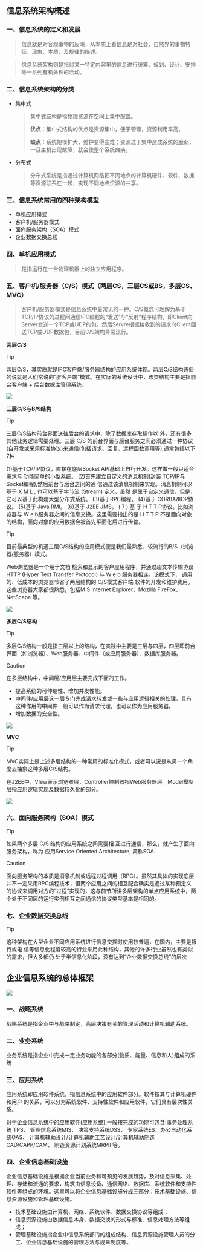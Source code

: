 ## 信息系统架构概述

### 一、信息系统的定义和发展

> 信息就是对客观事物的反映，从本质上看信息是对社会、自然界的事物特征、现象、本质、及规律的描述。

> 信息系统架构则是指对某一特定内容里的信息进行统筹、规划、设计、安排等一系列有机处理的活动。

### 二、信息系统架构的分类

- 集中式

  >集中式结构是指物理资源在空间上集中配置。
  >
  >**优点**：集中式结构的优点是资源集中，便于管理，资源利用率高。
  >
  >**缺点**：系统规模扩大，维护变得空难；资源过于集中造成系统的脆弱，一旦主机出现故障，就会使整个系统瘫痪。

- 分布式

  > 分布式系统是指通过计算机网络把不同地点的计算机硬件、软件、数据等资源联系在一起，实现不同地点资源的共享。

### 三、信息系统常用的四种架构模型

- 单机应用模式
- 客户机/服务器模式
- 面向服务架构（SOA）模式
- 企业数据交换总线

### 四、单机应用模式

> 是指运行在一台物理机器上的独立应用程序。

### 五、客户机/服务器（C/S）模式（两层CS，三层CS或BS，多层CS、MVC）

> 客户机/服务器模式是信息系统中最常见的一种。C/S概念可理解为基于TCP/IP协议的进程间通信IPC编程的“发送”与“反射”程序结构，即Client向Server发送一个TCP或UDP的包，然后Servre根据接收到的请求向Client回送TCP或UDP数据包，目前C/S架构非常流行。

**两层C/S**

> [!tip]
>
> 两层C/S，其实质就是IPC客户端/服务器结构的应用系统体现。两层C/S结构通俗的说就是人们常说的“胖客户端”模式。在实际的系统设计中，该类结构主要是指前台客户端 + 后台数据库管理系统。
>
> ![](../../.images/202506/061153.png)



**三层C/S与B/S结构**

> [!tip]
>
> 三层C/S结构前台界面送往后台的请求中，除了数据库存取操作以 外，还有很多其他业务逻辑需要处理。三层 C/S 的前台界面与后台服务之间必须通过一种协议 (自开发或采用标准协议)来通信(包括请求、回复、远程函数调用等),通常包括以下7种
>
> (1)基于TCP/IP协议，直接在底层Socket API基础上自行开发。这样做一般只适合需求与 功能简单的小型系统。
> (2)首先建立自定义的消息机制(封装 TCP/IP与 Socket编程),然后前台与后台之间的通 信通过该消息机制来实现。消息机制可以基于 X M L , 也可以基于字节流 (Stream) 定义。虽然 是属于自定义通信，但是，它可以基于此构建大型分布式系统。
> (3)基于RPC编程。
> (4)基于 CORBA/IIOP协议。
> (5)基于 Java RMI。
> (6)基于 J2EE JMS。
> ( 7 ) 基 于 H T T P协议。比如浏览器与 W e b服务器之间的信息交换。这里需要指出的是
> H T T P 不是面向对象的结构，面向对象的应用数据会被首先平面化后进行传输。

> [!tip]
>
> 目前最典型的机遇三层C/S结构的应用模式便是我们最熟悉、较流行的B/S（浏览器/服务器）模式。
>
> Web浏览器是一个用于文档 检索和显示的客户应用程序，并通过超文本传输协议 HTTP (Hyper Text Transfer Protocol) 与 W e b 服务器相连。该模式下， 通用的、低成本的浏览器节省了两层结构的 C/S模式客户端 软件的开发和维护费用。这些浏览器大家都很熟悉，包括M S Internet Explorer、Mozilla FireFox、NetScape 等。

![](../../.images/202506/061154.png)



**多层C/S结构**

> [!tip]
>
> 多层C/S结构一般是指三层以上的结构，在实践中主要是三层与四层，四层即前台界面（如浏览器）、Web服务器、中间件（或应用服务器）、数据库服务器。

> [!caution]
>
> 在多层结构中，中间层/应用层主要完成下面的工作。
>
> - 提高系统的可伸缩性、增加并发性能。
> - 中间件/应用层这一层专门完成请求转发或一些与应用逻辑相关的处理，具有这种作用的中间件一般可以作为请求代理，也可以作为应用服务器。
> - 增加数据的安全性。

![](../../.images/202506/101647.png)

**MVC**

> [!tip]
>
> MVC实际上是上述多层结构的一种常用的标准化模式，或者可以说是从另一个角度去抽象这种多层C/S结构。
>
> 在J2EE中，VIew表示浏览器层，Controller控制器指Web服务器层。Model模型层指应用逻辑实现及数据持久化的部分。

![](../../.images/202506/101648.png)

### 六、面向服务架构（SOA）模式

> [!tip]
>
> 如果两个多层 C/S 结构的应用系统之间需要相 互进行通信，那么，就产生了面向服务架构，称为 应用Service Oriented Architecture, 简称SOA.

> [!caution]
>
> 面向服务架构的本质是消息机制或远程过程调用（RPC）。虽然其具体的实现底层并不一定采用RPC编程技术，但两个应用之间的相互配合确实是通过某种预定义的协议来调用对方的“过程”实现的，这与前节所讲多层架构的单点应用系统中，两个处于不同层的运行实例相互之间通信的协议类型基本是相同的。

### 七、企业数据交换总线

> [!tip]
>
> 这种架构在大型企业不同应用系统进行信息交换时使用较普遍，在国内，主要是银行或电 信等信息化程度较高的行业采用此种结构，其他的许多行业虽然也有类似的需求，但大多都仍 处于半信息化阶段，没有达到“企业数据交换总线”的层次

## 企业信息系统的总体框架

![](../../.images/202506/101658.png)

### 一、战略系统

战略系统是指企业中与战略制定，高层决策有关的管理活动和计算机辅助系统。

### 二、业务系统

业务系统是指企业中完成一定业务功能的各部分(物质、能量、信息和人)组成的系统

### 三、应用系统

应用系统即应用软件系统，指信息系统中的应用软件部分。软件按其与计算机硬件和用户 的关系，可以分为系统软件、支持性软件和应用软件，它们具有层次性关系。

对于企业信息系统中的应用软件(应用系统),一般按完成的功能可包含:事务处理系统 TPS、 管理信息系统MIS、 决策支持系统DSS、 专家系统ES、办公自动化系统OAS、 计算机辅助设计/计算机辅助工艺设计/计算机辅助制造CAD/CAPP/CAM、 制造资源计划系统MRPII 等。

### 四、企业信息基础设施

企业信息基础设施是根据企业当前业务和可预见的发展趋势，及对信息采集、处理、存储和流通的要求，构筑由信息设备、通信网络、数据库、系统软件和支持性软件等组成的环境。这里可以将企业信息基础设施分成三部分：技术基础设施、信息资源设施和管理基础设施。

- 技术基础设施由计算机、网络、系统软件、数据交换协议等组成；
- 信息资源设施由数据信息本身、数据交换的形式与标准、信息处理方法等组成；
- 管理基础设施指企业中信息系统部门的组成结构、信息资源设施管理人员的分工、企业信息基础设施的管理方法与规章制度等。

